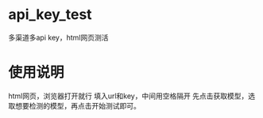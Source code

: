 # api_key_test
多渠道多api key，html网页测活

# 使用说明
html网页，浏览器打开就行
填入url和key，中间用空格隔开
先点击获取模型，选取想要检测的模型，再点击开始测试即可。
